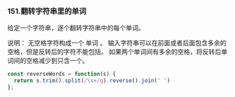 ### 151.翻转字符串里的单词
给定一个字符串，逐个翻转字符串中的每个单词。

说明：
无空格字符构成一个 单词 。
输入字符串可以在前面或者后面包含多余的空格，但是反转后的字符不能包括。
如果两个单词间有多余的空格，将反转后单词间的空格减少到只含一个。

```js
const reverseWords = function(s) {
  return s.trim().split(/\s+/g).reverse().join(' ')
};
```